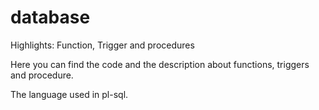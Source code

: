 # database
Highlights: Function, Trigger and procedures

Here you can find the code and the description about functions, triggers and procedure.

The language used in pl-sql.
